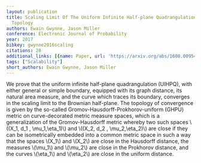 ```yaml
---
layout: publication
title: Scaling Limit Of The Uniform Infinite Half-plane Quadrangulation In The Gromov-hausdorff-prokhorov-uniform
  Topology
authors: Ewain Gwynne, Jason Miller
conference: Electronic Journal of Probability
year: 2017
bibkey: gwynne2016scaling
citations: 28
additional_links: [{name: Paper, url: 'https://arxiv.org/abs/1608.00954'}]
tags: ["Scalability"]
short_authors: Ewain Gwynne, Jason Miller
---
```

We prove that the uniform infinite half-plane quadrangulation (UIHPQ), with
either general or simple boundary, equipped with its graph distance, its
natural area measure, and the curve which traces its boundary, converges in the
scaling limit to the Brownian half-plane. The topology of convergence is given
by the so-called Gromov-Hausdorff-Prokhorov-uniform (GHPU) metric on
curve-decorated metric measure spaces, which is a generalization of the
Gromov-Hausdorff metric whereby two such spaces \\((X_1, d_1 , \mu_1,\eta_1)\\) and
\\((X_2, d_2 , \mu_2,\eta_2)\\) are close if they can be isometrically embedded
into a common metric space in such a way that the spaces \\(X_1\\) and \\(X_2\\) are
close in the Hausdorff distance, the measures \\(\mu_1\\) and \\(\mu_2\\) are close in
the Prokhorov distance, and the curves \\(\eta_1\\) and \\(\eta_2\\) are close in the
uniform distance.